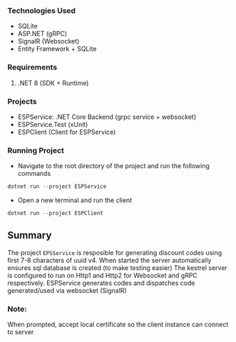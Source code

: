 ### Technologies Used
- SQLite
- ASP.NET (gRPC)
- SignalR (Websocket)
- Entity Framework + SQLite
### Requirements 
1. .NET 8 (SDK + Runtime)

### Projects
- ESPService: .NET Core Backend (grpc service + websocket)
- ESPService.Test (xUnit)
- ESPClient (Client for ESPService)

### Running Project
- Navigate to the root directory of the project and run the following commands
```powershell
dotnet run --project ESPService
```
- Open a new terminal and run the client
```powershell
dotnet run --project ESPClient
```

## Summary
The project `EPSService` is resposible for generating discount codes using first 7-8 characters of uuid v4.
When started the server automatically ensures sql database is created (to make testing easier)
The kestrel server is configured to run on Http1 and Http2 for Websocket and gRPC respectively. ESPService generates codes and dispatches code generated/used via websocket (SignalR)  

### Note:
When prompted, accept local certificate so the client instance can connect to server
